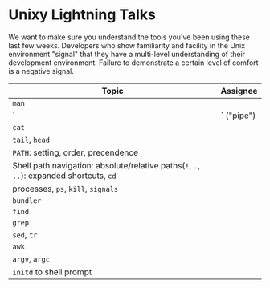 # Unixy Lightning Talks

We want to make sure you understand the tools you've been using these last few
weeks.  Developers who show familiarity and facility in the Unix environment
"signal" that they have a multi-level understanding of their development
environment.  Failure to demonstrate a certain level of comfort is a negative
signal.

Topic | Assignee
----- | --------
`man` |
`|` ("pipe")|
`cat` |
`tail`, `head` |
`PATH`: setting, order, precendence |
Shell path navigation: absolute/relative paths(`!`, `.`, `..`): expanded shortcuts, `cd` |
processes, `ps`, `kill`, `signals` |
`bundler` |
`find` |
`grep` |
`sed`, `tr` |
`awk` |
`argv`, `argc` |
`initd` to shell prompt |
